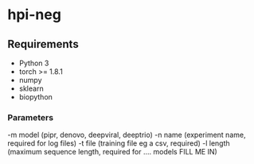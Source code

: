 # hpi-neg

## Requirements
* Python 3
* torch >= 1.8.1
* numpy
* sklearn
* biopython

### Parameters
-m model (pipr, denovo, deepviral, deeptrio)
-n name (experiment name, required for log files)
-t file (training file eg a csv, required)
-l length (maximum sequence length, required for .... models FILL ME IN)
